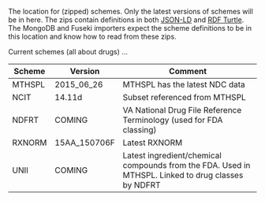The location for (zipped) schemes. Only the latest versions of schemes will be in here. The zips contain definitions in both [JSON-LD](http://www.w3.org/TR/json-ld/) and [RDF Turtle](http://www.w3.org/TR/turtle/). The MongoDB and Fuseki importers expect the scheme definitions to be in this location and know how to read from these zips.

Current schemes (all about drugs) ...

Scheme | Version | Comment
--- | --- | --- 
MTHSPL | 2015_06_26 | MTHSPL has the latest NDC data
NCIT | 14.11d | Subset referenced from MTHSPL
NDFRT | COMING | VA National Drug File Reference Terminology (used for FDA classing)
RXNORM | 15AA_150706F | Latest RXNORM
UNII | COMING | Latest ingredient/chemical compounds from the FDA. Used in MTHSPL. Linked to drug classes by NDFRT

